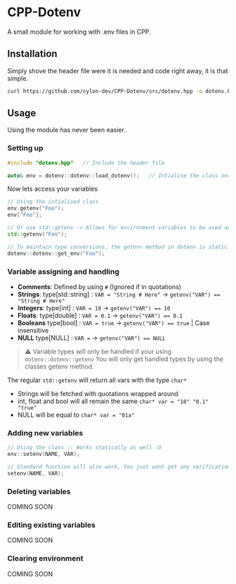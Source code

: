 # CPP-Dotenv
A small module for working with .env files in CPP.

## Installation
Simply shove the header file were it is needed and code right away, it is that simple.

```sh
curl https://github.com/cylon-dev/CPP-Dotenv/src/dotenv.hpp -o dotenv.hpp
```

## Usage
Using the module has never been easier.

### Setting up
```cpp
#include "dotenv.hpp"   // Include the header file

auto& env = dotenv::dotenv::load_dotenv();   // Intialise the class once and your ready to go
```

Now lets access your variables
```cpp
// Using the intialised class
env.getenv("Foo");
env["Foo"];

// Or use std::getenv -> Allows for environment variables to be used across files
std::getenv("Foo");

// To maintain type conversions, the getenv method in dotenv is static :D
dotenv::dotenv::get_env("Foo");
```

### Variable assigning and handling
* **Comments**: Defined by using `#` (Ignored if in quotations)
* **Strings**: type[std::string] : `VAR = "String # Here"` -> `getenv("VAR") == "String # Here"`
* **Integers**: type[int] : `VAR = 10` -> `getenv("VAR") == 10`
* **Floats**: type[double] : `VAR = 0.1` -> `getenv("VAR") == 0.1`
* **Booleans** type[bool] : `VAR = true` -> `getenv("VAR") == true`   | Case insensitive
* **NULL** type[NULL] : `VAR =` -> `getenv("VAR") == NULL`

> ⚠️ Variable types will only be handled if your using `dotenv::dotenv::getenv`
You will only get handled types by using the classes getenv method.

The regular `std::getenv` will return all vars with the type `char*`

* Strings will be fetched with quotations wrapped around
* int, float and bool will all remain the same `char* var = "10" "0.1" "true"`
* NULL will be equal to `char* var = "01a"`

### Adding new variables
```cpp
// Using the class :: Works statically as well :O
env::setenv(NAME, VAR);

// Standard function will also work, You just wont get any verification before its added
setenv(NAME, VAR);
```

### Deleting variables
COMING SOON

### Editing existing variables
COMING SOON

### Clearing environment
COMING SOON

